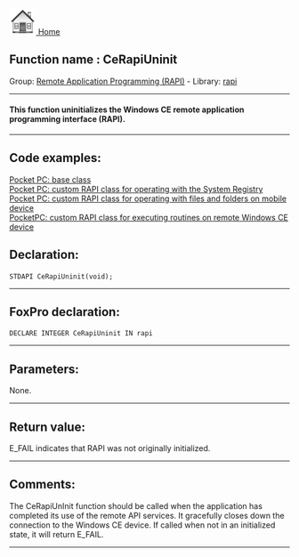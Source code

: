 [<img src="../../images/home.png"> Home ](https://github.com/VFPX/Win32API)  

## Function name : CeRapiUninit
Group: [Remote Application Programming (RAPI)](../../functions_group.md#Remote_Application_Programming_(RAPI))  -  Library: [rapi](../../Libraries.md#rapi)  
***  


#### This function uninitializes the Windows CE remote application programming interface (RAPI). 
***  


## Code examples:
[Pocket PC: base class](../../samples/sample_440.md)  
[Pocket PC: custom RAPI class for operating with the System Registry](../../samples/sample_441.md)  
[Pocket PC: custom RAPI class for operating with files and folders on mobile device](../../samples/sample_448.md)  
[PocketPC: custom RAPI class for executing routines on remote Windows CE device](../../samples/sample_466.md)  

## Declaration:
```foxpro  
STDAPI CeRapiUninit(void);  
```  
***  


## FoxPro declaration:
```foxpro  
DECLARE INTEGER CeRapiUninit IN rapi  
```  
***  


## Parameters:
None.  
***  


## Return value:
E_FAIL indicates that RAPI was not originally initialized.   
***  


## Comments:
The CeRapiUnInit function should be called when the application has completed its use of the remote API services. It gracefully closes down the connection to the Windows CE device. If called when not in an initialized state, it will return E_FAIL.   
  
***  

